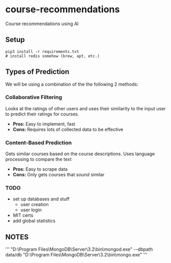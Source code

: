 # course-recommendations
Course recommendations using AI

## Setup
```
pip3 install -r requirements.txt
# install redis somehow (brew, apt, etc.)
```

## Types of Prediction
We will be using a combination of the the following 2 methods:

### Collaborative Filtering
Looks at the ratings of other users and uses their similarity to the input user to predict their ratings for courses.
+ **Pros:** Easy to implement, fast
+ **Cons:** Requires lots of collected data to be effective

### Content-Based Prediction
Gets similar courses based on the course descriptions. Uses language processing to compare the text
+ **Pros:** Easy to scrape data
+ **Cons:** Only gets courses that _sound_ similar

### TODO
+ set up databases and stuff
	+ user creation
	+ user login
+ MIT certs
+ add global statistics


## NOTES
'''
"D:\Program Files\MongoDB\Server\3.2\bin\mongod.exe" --dbpath data/db
"D:\Program Files\MongoDB\Server\3.2\bin\mongo.exe"
'''
